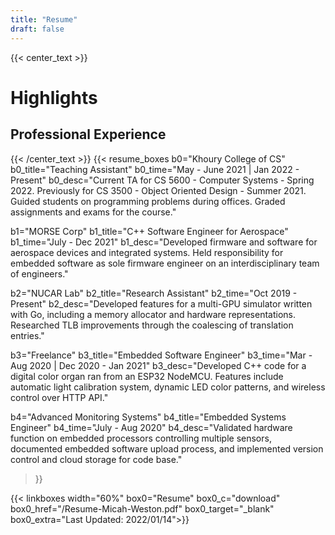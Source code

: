 ```yaml
---
title: "Resume"
draft: false
---
```

{{< center_text >}}
# Highlights
## Professional Experience
{{< /center_text >}} 
{{< resume_boxes
b0="Khoury College of CS" b0_title="Teaching Assistant" b0_time="May - June 2021 | Jan 2022 - Present"
b0_desc="Current TA for CS 5600 - Computer Systems - Spring 2022. Previously for CS 3500 - Object Oriented Design - Summer 2021. Guided students on programming problems during offices. Graded assignments and exams for the course."

b1="MORSE Corp" b1_title="C++ Software Engineer for Aerospace" b1_time="July - Dec 2021"
b1_desc="Developed firmware and software for aerospace devices and integrated systems. Held responsibility for embedded software as sole firmware engineer on an interdisciplinary team of engineers."

b2="NUCAR Lab" b2_title="Research Assistant" b2_time="Oct 2019 - Present"
b2_desc="Developed features for a multi-GPU simulator written with Go, including a memory allocator and hardware representations. Researched TLB improvements through the coalescing of translation entries."

b3="Freelance" b3_title="Embedded Software Engineer" b3_time="Mar - Aug 2020 | Dec 2020 - Jan 2021"
b3_desc="Developed C++ code for a digital color organ ran from an ESP32 NodeMCU. Features include automatic light calibration system, dynamic LED color patterns, and wireless control over HTTP API."

b4="Advanced Monitoring Systems" b4_title="Embedded Systems Engineer" b4_time="July - Aug 2020"
b4_desc="Validated hardware function on embedded processors controlling multiple sensors, documented embedded software upload process, and implemented version control and cloud storage for code base."
 >}}

{{< linkboxes width="60%"
box0="Resume" box0_c="download" box0_href="/Resume-Micah-Weston.pdf" box0_target="_blank" 
box0_extra="Last Updated: 2022/01/14">}}
